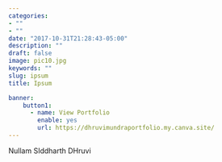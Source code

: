 ```yaml
---
categories:
- ""
- ""
date: "2017-10-31T21:28:43-05:00"
description: ""
draft: false
image: pic10.jpg
keywords: ""
slug: ipsum
title: Ipsum

banner:
    button1:
      - name: View Portfolio
        enable: yes
        url: https://dhruvimundraportfolio.my.canva.site/
---
```


Nullam SIddharth DHruvi

